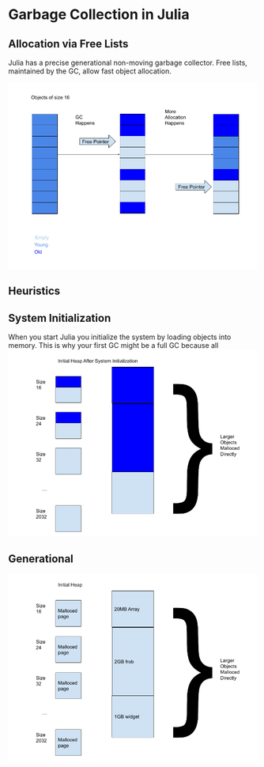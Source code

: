 # Garbage Collection in Julia


## Allocation via Free Lists
Julia has a precise generational non-moving garbage collector.  Free lists, maintained by the GC, allow fast object allocation.

![GC2 Image](../assets/images/GC2.png)


## Heuristics

## System Initialization

When you start Julia you initialize the system by loading objects into memory. This is why your first GC might be a full GC because all
![System Initialization Image](../assets/images/SystemInitialization.png)

## Generational
![GC1 Image](../assets/images/GC1.png)

